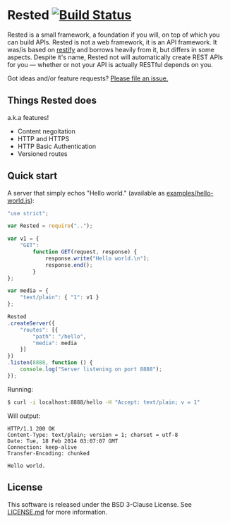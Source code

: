 Rested [![Build Status](https://travis-ci.org/whymarrh/rested.png)](https://travis-ci.org/whymarrh/rested)
======

Rested is a small framework, a foundation if you will, on top of which you can build APIs. Rested is not a web framework, it is an API framework. It was/is based on [restify] and borrows heavily from it, but differs in some aspects. Despite it's name, Rested not will automatically create REST APIs for you &mdash; whether or not your API is actually RESTful depends on you.

Got ideas and/or feature requests? [Please file an issue.](https://github.com/whymarrh/rested/issues)

Things Rested does
------------------

a.k.a features!

- Content negoitation
- HTTP and HTTPS
- HTTP Basic Authentication
- Versioned routes

Quick start
-----------

A server that simply echos "Hello world." (available as [examples/hello-world.js](examples/hello-world.js)):

```js
"use strict";

var Rested = require("..");

var v1 = {
    "GET":
        function GET(request, response) {
            response.write("Hello world.\n");
            response.end();
        }
};

var media = {
    "text/plain": { "1": v1 }
};

Rested
.createServer({
    "routes": [{
        "path": "/hello",
        "media": media
    }]
})
.listen(8888, function () {
    console.log("Server listening on port 8888");
});
```

Running:

```bash
$ curl -i localhost:8888/hello -H "Accept: text/plain; v = 1"
```

Will output:

```
HTTP/1.1 200 OK
Content-Type: text/plain; version = 1; charset = utf-8
Date: Tue, 18 Feb 2014 03:07:07 GMT
Connection: keep-alive
Transfer-Encoding: chunked

Hello world.
```

License
-------

This software is released under the BSD 3-Clause License. See [LICENSE.md](LICENSE.md) for more information.

  [restify]:https://github.com/mcavage/node-restify
